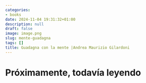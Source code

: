 ```yaml
---
categories:
- books
date: 2024-11-04 19:31:32+01:00
description: null
draft: false
image: image.png
slug: mente-guadagna
tags: []
title: Guadagna con la mente |Andrea Maurizio Gilardoni
---
```


<!-- hash: c05167b028b9 -->
# Próximamente, todavía leyendo